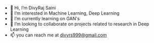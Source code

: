 - 👋 Hi, I’m DivyRaj Saini
- 👀 I’m interested in Machine Learning, Deep Learning
- 🌱 I’m currently learning on GAN's
- 💞️ I’m looking to collaborate on projects related to research in Deep Learning
- 📫 you can reach me at divyrs999@gmail.com

<!---
Dead-Bytes/Dead-Bytes is a ✨ special ✨ repository because its `README.md` (this file) appears on your GitHub profile.
You can click the Preview link to take a look at your changes.
--->
